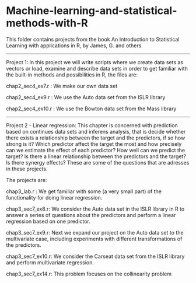 # Machine-learning-and-statistical-methods-with-R


This folder contains projects from the book An Introduction to Statistical Learning with applications in R, by James, G. and others. 

*************************************
Project 1: In this project we will write scripts where we create data sets as vectors or load, examine and describe data sets in order to get familiar with the built-in methods and possibilities in R, the files are: 

chap2_sec4_ex7.r : We make our own data set 

chap2_sec4_ex9.r : We use the Auto data set from the ISLR library

chap2_sec4_ex10.r : We use the Bowton data set from the Mass library


********************************
Project 2 - Linear regression: This chapter is concerned with prediction based on continues data sets and inferens analysis, that is decide whether there exists a relationship between the target and the predictors,
if so how strong is it? Which predictor affect the target the most and how precisely can we estimate the effect of each predictor? How well can we predict the target? Is there a linear relationship between the predictors and the target? Is there synergy effects? These are some of the questions that are adresses in these projects. 

The projects are: 

chap3_lab.r : We get familiar with some (a very small part) of the functionality for doing linear regression. 

chap3_sec7_ex8.r: We consider the Auto data set in the ISLR library in R to answer a series of questions about the predictors and perform a linear regression based on one predictor. 

chap3_sec7_ex9.r: Next we expand our project on the Auto data set to the multivariate case, including experiments with different transformations of the predictors. 

chap3_sec7_ex10.r: We consider the Carseat data set from the ISLR library and perform multivariate regression. 

chap3_sec7_ex14.r: This problem focuses on the collinearity problem










